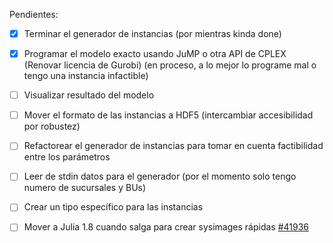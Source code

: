 Pendientes:
 - [x] Terminar el generador de instancias (por mientras kinda done)
 - [x] Programar el modelo exacto usando JuMP o otra API de CPLEX (Renovar licencia de Gurobi) (en proceso, a lo mejor lo programe mal o tengo una instancia infactible)
 - [ ] Visualizar resultado del modelo
 - [ ] Mover el formato de las instancias a HDF5 (intercambiar accesibilidad por robustez)
 - [ ] Refactorear el generador de instancias para tomar en cuenta factibilidad entre los parámetros
 - [ ] Leer de stdin datos para el generador (por el momento solo tengo numero de sucursales y BUs)
 - [ ] Crear un tipo específico para las instancias
 - [ ] Mover a Julia 1.8 cuando salga para crear sysimages rápidas [#41936](https://github.com/JuliaLang/julia/pull/41936)
 
